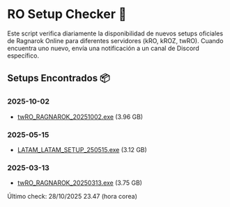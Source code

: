 # RO Setup Checker 🐸

Este script verifica diariamente la disponibilidad de nuevos setups oficiales de Ragnarok Online para diferentes servidores (kRO, kROZ, twRO). Cuando encuentra uno nuevo, envía una notificación a un canal de Discord específico.

## Setups Encontrados 📦

### 2025-10-02
- [twRO_RAGNAROK_20251002.exe](http://twcdn.gnjoy.com.tw/ragnarok/Client/RAGNAROK_20251002.exe) (3.96 GB)

### 2025-05-15
- [LATAM_LATAM_SETUP_250515.exe](https://ro1patch.gnjoylatam.com/LIVE/client/LATAM_SETUP_250515.exe) (3.12 GB)

### 2025-03-13
- [twRO_RAGNAROK_20250313.exe](http://twcdn.gnjoy.com.tw/ragnarok/Client/RAGNAROK_20250313.exe) (3.75 GB)


Último check: 28/10/2025 23.47 (hora corea)
